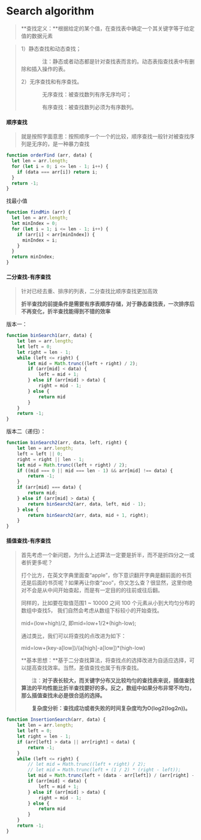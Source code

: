 # Search algorithm

> **查找定义：**根据给定的某个值，在查找表中确定一个其关键字等于给定值的数据元素

> 1）静态查找和动态查找；
>
> 　　　　注：静态或者动态都是针对查找表而言的。动态表指查找表中有删除和插入操作的表。
>
> 2）无序查找和有序查找。
>
> 　　　　无序查找：被查找数列有序无序均可；
>
> 　　　　有序查找：被查找数列必须为有序数列。

#### 顺序查找

> 就是按照字面意思：按照顺序一个一个的比较，顺序查找一般针对被查找序列是无序的，是一种暴力查找

```javascript
function orderFind (arr, data) {
  let len = arr.length;
  for (let i = 0; i <= len - 1; i++) {
    if (data === arr[i]) return i;
  }
  return -1;
}
```

找最小值

```javascript
function findMin (arr) {
  let len = arr.length;
  let minIndex = 0;
  for (let i = 1; i <= len - 1; i++) {
    if (arr[i] < arr[minIndex]) {
      minIndex = i;
    }
  }
  return minIndex;
}
```

#### 二分查找-有序查找

> 针对已经去重、排序的列表，二分查找比顺序查找更加高效
>
> **折半查找的前提条件是需要有序表顺序存储，对于静态查找表，一次排序后不再变化，折半查找能得到不错的效率**

版本一：

```javascript
function binSearch1(arr, data) {
    let len = arr.length;
    let left = 0;
    let right = len - 1;
    while (left <= right) {
        let mid = Math.trunc((left + right) / 2);
        if (arr[mid] < data) {
            left = mid + 1;
        } else if (arr[mid] > data) {
            right = mid - 1;
        } else {
            return mid
        }
    }
    return -1;
}
```

版本二（递归）：

```javascript
function binSearch2(arr, data, left, right) {
    let len = arr.length;
    left = left || 0;
    right = right || len - 1;
    let mid = Math.trunc((left + right) / 2);
    if ((mid === 0 || mid === len - 1) && arr[mid] !== data) {
        return -1;
    }
    if (arr[mid] === data) {
        return mid;
    } else if (arr[mid] > data) {
        return binSearch2(arr, data, left, mid - 1);
    } else {
        return binSearch2(arr, data, mid + 1, right);
    }
}
```

#### 插值查找-有序查找

> 首先考虑一个新问题，为什么上述算法一定要是折半，而不是折四分之一或者折更多呢？
>
> 打个比方，在英文字典里面查“apple”，你下意识翻开字典是翻前面的书页还是后面的书页呢？如果再让你查“zoo”，你又怎么查？很显然，这里你绝对不会是从中间开始查起，而是有一定目的的往前或往后翻。
>
> 同样的，比如要在取值范围1 ~ 10000 之间 100 个元素从小到大均匀分布的数组中查找5， 我们自然会考虑从数组下标较小的开始查找。
>
> mid=(low+high)/2, 即mid=low+1/2*(high-low);
>
> 通过类比，我们可以将查找的点改进为如下：
>
> mid=low+(key-a[low])/(a[high]-a[low])*(high-low)
>
> **基本思想：**基于二分查找算法，将查找点的选择改进为自适应选择，可以提高查找效率。当然，差值查找也属于有序查找。
>
> 　　注：**对于表长较大，而关键字分布又比较均匀的查找表来说，插值查找算法的平均性能比折半查找要好的多。反之，数组中如果分布非常不均匀，那么插值查找未必是很合适的选择。**
>
> 　　**复杂度分析：查找成功或者失败的时间复杂度均为O(log2(log2n))。**

```javascript
function InsertionSearch(arr, data) {
    let len = arr.length;
    let left = 0;
    let right = len - 1;
    if (arr[left] > data || arr[right] < data) {
        return -1;
    }
    while (left <= right) {
        // let mid = Math.trunc((left + right) / 2);
        // let mid = Math.trunc(left + (1 / 2) * (right - left));
        let mid = Math.trunc(left + (data - arr[left]) / (arr[right] - arr[left]) * (right - left));
        if (arr[mid] < data) {
            left = mid + 1;
        } else if (arr[mid] > data) {
            right = mid - 1;
        } else {
            return mid
        }
    }
    return -1;
}
```

